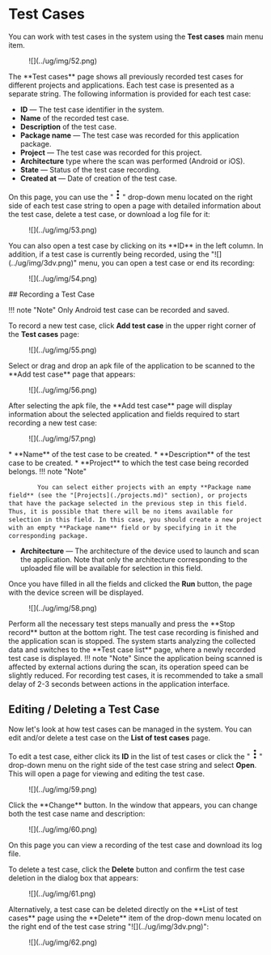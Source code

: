 # Test Cases

You can work with test cases in the system using the **Test cases** main menu item.

<figure markdown>![](../ug/img/52.png)</figure>The **Test cases** page shows all previously recorded test cases for different projects and applications. Each test case is presented as a separate string.
The following information is provided for each test case:

* **ID** — The test case identifier in the system.
* **Name** of the recorded test case.
* **Description** of the test case.
* **Package name** — The test case was recorded for this application package.
* **Project** — The test case was recorded for this project.
* **Architecture** type where the scan was performed (Android or iOS).
* **State** — Status of the test case recording.
* **Created at** — Date of creation of the test case.

On this page, you can use the "![](../ug/img/3dv.png)" drop-down menu located on the right side of each test case string to open a page with detailed information about the test case, delete a test case, or download a log file for it:

<figure markdown>![](../ug/img/53.png)</figure>You can also open a test case by clicking on its **ID** in the left column.
In addition, if a test case is currently being recorded, using the "![](../ug/img/3dv.png)" menu, you can open a test case or end its recording:

<figure markdown>![](../ug/img/54.png)</figure>
## Recording a Test Case

!!! note "Note"
     Only Android test case can be recorded and saved.

To record a new test case, click **Add test case** in the upper right corner of the **Test cases** page:

<figure markdown>![](../ug/img/55.png)</figure>Select or drag and drop an apk file of the application to be scanned to the **Add test case** page that appears:
<figure markdown>![](../ug/img/56.png)</figure>After selecting the apk file, the **Add test case** page will display information about the selected application and fields required to start recording a new test case:
<figure markdown>![](../ug/img/57.png)</figure>* **Name** of the test case to be created. * **Description** of the test case to be created. * **Project** to which the test case being recorded belongs.
    !!! note "Note"
    
            You can select either projects with an empty **Package name field** (see the "[Projects](./projects.md)" section), or projects that have the package selected in the previous step in this field. Thus, it is possible that there will be no items available for selection in this field. In this case, you should create a new project with an empty **Package name** field or by specifying in it the corresponding package.

* **Architecture** — The architecture of the device used to launch and scan the application. Note that only the architecture corresponding to the uploaded file will be available for selection in this field.

Once you have filled in all the fields and clicked the **Run** button, the page with the device screen will be displayed.

<figure markdown>![](../ug/img/58.png)</figure>Perform all the necessary test steps manually and press the **Stop record** button at the bottom right. The test case recording is finished and the application scan is stopped. The system starts analyzing the collected data and switches to the **Test case list** page, where a newly recorded test case is displayed.
!!! note "Note"
     Since the application being scanned is affected by external actions during the scan, its operation speed can be slightly reduced. For recording test cases, it is recommended to take a small delay of 2-3 seconds between actions in the application interface.

## Editing / Deleting a Test Case

Now let's look at how test cases can be managed in the system. You can edit and/or delete a test case on the **List of test cases** page.

To edit a test case, either click its **ID** in the list of test cases or click the "![](../ug/img/3dv.png)" drop-down menu on the right side of the test case string and select **Open**. This will open a page for viewing and editing the test case.

<figure markdown>![](../ug/img/59.png)</figure>
Click the **Change** button. In the window that appears, you can change both the test case name and description:

<figure markdown>![](../ug/img/60.png)</figure>
On this page you can view a recording of the test case and download its log file.

To delete a test case, click the **Delete** button and confirm the test case deletion in the dialog box that appears:

<figure markdown>![](../ug/img/61.png)</figure>Alternatively, a test case can be deleted directly on the **List of test cases** page using the **Delete** item of the drop-down menu located on the right end of the test case string "![](../ug/img/3dv.png)":
<figure markdown>![](../ug/img/62.png)</figure>
